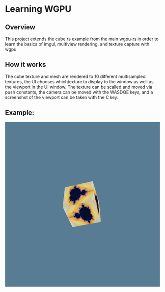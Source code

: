 # Learning WGPU

## Overview
This project extends the cube.rs example from the main [wgpu-rs](https://github.com/gfx-rs/wgpu-rs) in order to learn the basics of imgui, multiview rendering, and texture capture with wgpu

## How it works
The cube texture and mesh are rendered to 10 different multisampled textures, the UI chooses whichtexture to display to the window as well as the viewport in the UI window. The texture can be scalled and moved via push constants, the camera can be moved with the WASDQE keys, and a screenshot of the viewport can be taken with the C key.  

## Example:
![capture](capture.png)
